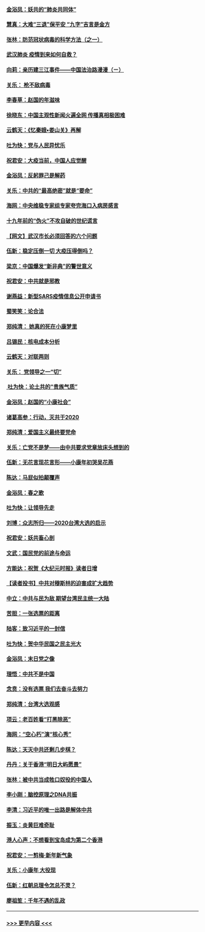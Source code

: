 #### [金浴凤：妖共的“肺炎共同体”](../pages/nsc993/n11829448.md?t=01292231) 
#### [慧真：大难“三退”保平安 “九字”吉言是金方](../pages/nsc993/n11829501.md?t=01292231) 
#### [张林：防范冠状病毒的科学方法（之一）](../pages/nsc993/n11828618.md?t=01292231) 
#### [武汉肺炎 疫情到来如何自救？](../pages/nsc993/n11827632.md?t=01292231) 
#### [向莉：亲历建三江事件——中国法治路漫漫（ㄧ）](../pages/nsc993/n11827190.md?t=01292231) 
#### [关乐： 枪不敌病毒](../pages/nsc993/n11826746.md?t=01292231) 
#### [李春草：赵国的年滋味](../pages/nsc993/n11826321.md?t=01292231) 
#### [徐晓东：中国主观性新闻火遍全网 传播真相极困难](../pages/nsc993/n11826508.md?t=01292231) 
#### [云鹤天：《忆秦娥▪娄山关》再解](../pages/nsc993/n11824682.md?t=01292231) 
#### [吐为快：党与人民异忧乐](../pages/nsc993/n11824660.md?t=01292231) 
#### [祝君安：大疫当前，中国人应觉醒](../pages/nsc993/n11821946.md?t=01292231) 
#### [金浴凤：反躬罪己是解药](../pages/nsc993/n11820280.md?t=01292231) 
#### [关乐：中共的“最高绝密”就是“要命”](../pages/nsc993/n11816946.md?t=01292231) 
#### [海网：中央维稳专家组专家夸完海口入病房感言](../pages/nsc993/n11815138.md?t=01292231) 
#### [十九年前的“伪火”不攻自破的世纪谎言](../pages/nsc993/n11813238.md?t=01292231) 
#### [【网文】武汉市长必须回答的六个问题](../pages/nsc993/n11813848.md?t=01292231) 
#### [伍新：稳定压倒一切 大疫压得倒吗？](../pages/nsc993/n11812634.md?t=01292231) 
#### [梁京：中国爆发“新非典”的警世意义](../pages/nsc993/n11812554.md?t=01292231) 
#### [祝君安：中共就是邪教](../pages/nsc993/n11812431.md?t=01292231) 
#### [谢燕益：新型SARS疫情信息公开申请书](../pages/nsc993/n11808840.md?t=01292231) 
#### [蜀笑笑：论合法](../pages/nsc993/n11808064.md?t=01292231) 
#### [郑纯清： 她真的死在小康梦里](../pages/nsc993/n11806623.md?t=01292231) 
#### [吕锡民：核电成本分析](../pages/nsc993/n11806284.md?t=01292231) 
#### [云鹤天：对联两则](../pages/nsc993/n11805957.md?t=01292231) 
#### [关乐： 党领导之一“切”](../pages/nsc993/n11804505.md?t=01292231) 
#### [ 吐为快：论土共的“贵族气质”](../pages/nsc993/n11804490.md?t=01292231) 
#### [金浴凤：赵国的“小康社会”](../pages/nsc993/n11804452.md?t=01292231) 
#### [诸葛高参：行动，灭共于2020](../pages/nsc993/n11804120.md?t=01292231) 
#### [郑纯清：爱国主义最终要党命](../pages/nsc993/n11802197.md?t=01292231) 
#### [关乐：亡党不是梦——由中共要求党章放床头想到的](../pages/nsc993/n11802156.md?t=01292231) 
#### [伍新：无花言现花言形——小康年初哭吴花燕](../pages/nsc993/n11800044.md?t=01292231) 
#### [陈达：马屁似拍颠覆声](../pages/nsc993/n11800010.md?t=01292231) 
#### [金浴凤：春之歌](../pages/nsc993/n11797687.md?t=01292231) 
#### [吐为快：让领导先走](../pages/nsc993/n11797512.md?t=01292231) 
#### [刘博：众志所归——2020台湾大选的启示](../pages/nsc993/n11796878.md?t=01292231) 
#### [祝君安：妖共畜心剖](../pages/nsc993/n11794273.md?t=01292231) 
#### [文武：国民党的前途与命运](../pages/nsc993/n11794198.md?t=01292231) 
#### [方能达：祝贺《大纪元时报》读者日增](../pages/nsc993/n11793807.md?t=01292231) 
#### [【读者投书】中共对穆斯林的迫害成扩大趋势](../pages/nsc993/n11791371.md?t=01292231) 
#### [中立：中共与民为敌 期望台湾民主统一大陆](../pages/nsc993/n11790392.md?t=01292231) 
#### [苦胆：一张选票的距离](../pages/nsc993/n11788914.md?t=01292231) 
#### [陆客：致习近平的一封信](../pages/nsc993/n11788867.md?t=01292231) 
#### [吐为快：贺中华民国之民主光大](../pages/nsc993/n11788618.md?t=01292231) 
#### [金浴凤：末日党之像](../pages/nsc993/n11787475.md?t=01292231) 
#### [理悟：中共不是中国](../pages/nsc993/n11787463.md?t=01292231) 
#### [念贲：没有选票  我们去奋斗去努力](../pages/nsc993/n11787398.md?t=01292231) 
#### [郑纯清：台湾大选观感](../pages/nsc993/n11786210.md?t=01292231) 
#### [项云：老百姓看“打黑除恶”](../pages/nsc993/n11785398.md?t=01292231) 
#### [海网：“空心朽”演“核心秀”](../pages/nsc993/n11783874.md?t=01292231) 
#### [陈达：天灭中共还剩几步棋？](../pages/nsc993/n11783719.md?t=01292231) 
#### [丹丹：关于香港“明日大屿愿景”](../pages/nsc993/n11783273.md?t=01292231) 
#### [张林：被中共当成牲口奴役的中国人](../pages/nsc993/n11782397.md?t=01292231) 
#### [李小刚：脑控原理之DNA共振](../pages/nsc993/n11780962.md?t=01292231) 
#### [李清：习近平的唯一出路是解体中共](../pages/nsc993/n11780866.md?t=01292231) 
#### [振玉：炎黄巨难奇耻](../pages/nsc993/n11779632.md?t=01292231) 
#### [港人心声：不想看到宝岛成为第二个香港](../pages/nsc993/n11778817.md?t=01292231) 
#### [祝君安：一剪梅‧新年新气象](../pages/nsc993/n11776340.md?t=01292231) 
#### [关乐：小康年 大役现](../pages/nsc993/n11774213.md?t=01292231) 
#### [伍新：红朝总理令怎总不灵？](../pages/nsc993/n11770813.md?t=01292231) 
#### [廖祖笙：千年不遇的乱政](../pages/nsc993/n11770373.md?t=01292231) 

----
#### [ >>> 更早内容 <<< ](../indexes/nsc993-earlier.md)
